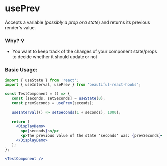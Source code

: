# usePrev

Accepts a variable (*possibly a prop or a state*) and returns its previous render's value.

### Why? 💡

- You want to keep track of the changes of your component state/props to decide whether it should update or not

### Basic Usage:

```jsx harmony
import { useState } from 'react'; 
import { useInterval, usePrev } from 'beautiful-react-hooks'; 

const TestComponent = () => {
   const [seconds, setSeconds] = useState(0);
   const prevSeconds = usePrev(seconds);
   
   useInterval(() => setSeconds(1 + seconds), 1000);
   
   return (
     <DisplayDemo>
       <p>{seconds}s</p>
       <p>The previous value of the state 'seconds' was: {prevSeconds}</p>
     </DisplayDemo>
   );
};

<TestComponent />
```
